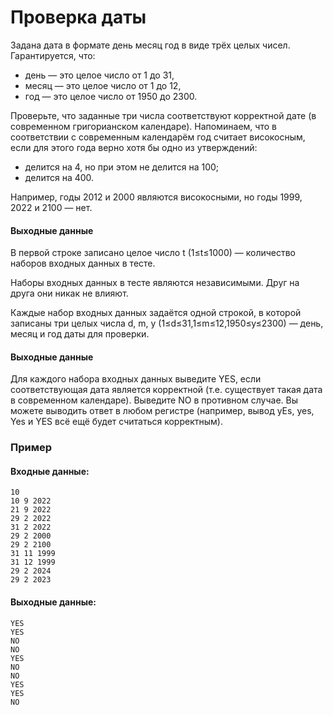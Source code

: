 # Проверка даты

Задана дата в формате день месяц год в виде трёх целых чисел. Гарантируется, что:

* день — это целое число от 1 до 31,
* месяц — это целое число от 1 до 12,
* год — это целое число от 1950 до 2300.

Проверьте, что заданные три числа соответствуют корректной дате (в современном григорианском календаре).
Напоминаем, что в соответствии с современным календарём год считает високосным, если для этого года верно хотя бы одно из утверждений:
- делится на 4, но при этом не делится на 100;
- делится на 400.

Например, годы 2012 и 2000 являются високосными, но годы 1999, 2022 и 2100 — нет.

#### Выходные данные
В первой строке записано целое число t (1≤t≤1000) — количество наборов входных данных в тесте.

Наборы входных данных в тесте являются независимыми. Друг на друга они никак не влияют.

Каждые набор входных данных задаётся одной строкой, в которой записаны три целых числа d, m, y (1≤d≤31,1≤m≤12,1950≤y≤2300) — день, месяц и год даты для проверки.

#### Выходные данные
Для каждого набора входных данных выведите YES, если соответствующая дата является корректной (т.е. существует такая дата в современном календаре). Выведите NO в противном случае.
Вы можете выводить ответ в любом регистре (например, вывод yEs, yes, Yes и YES всё ещё будет считаться корректным).

### Пример
#### Входные данные:
```azure
10
10 9 2022
21 9 2022
29 2 2022
31 2 2022
29 2 2000
29 2 2100
31 11 1999
31 12 1999
29 2 2024
29 2 2023
```

#### Выходные данные:
```azure
YES
YES
NO
NO
YES
NO
NO
YES
YES
NO
```


